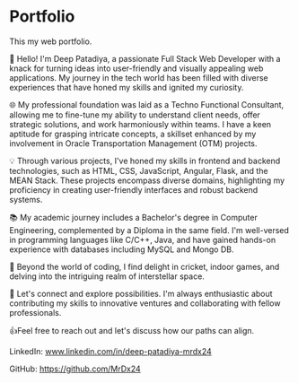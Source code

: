 # Portfolio

This my web portfolio.

👋 Hello! I'm Deep Patadiya, a passionate Full Stack Web Developer with a knack for turning ideas into user-friendly and visually appealing web applications. My journey in the tech world has been filled with diverse experiences that have honed my skills and ignited my curiosity.

🌐 My professional foundation was laid as a Techno Functional Consultant, allowing me to fine-tune my ability to understand client needs, offer strategic solutions, and work harmoniously within teams. I have a keen aptitude for grasping intricate concepts, a skillset enhanced by my involvement in Oracle Transportation Management (OTM) projects. 

💡 Through various projects, I've honed my skills in frontend and backend technologies, such as HTML, CSS, JavaScript, Angular, Flask, and the MEAN Stack. These projects encompass diverse domains, highlighting my proficiency in creating user-friendly interfaces and robust backend systems. 

📚 My academic journey includes a Bachelor's degree in Computer Engineering, complemented by a Diploma in the same field. I'm well-versed in programming languages like C/C++, Java, and have gained hands-on experience with databases including MySQL and Mongo DB. 

🚀 Beyond the world of coding, I find delight in cricket, indoor games, and delving into the intriguing realm of interstellar space.

🤝 Let's connect and explore possibilities. I'm always enthusiastic about contributing my skills to innovative ventures and collaborating with fellow professionals. 

👍Feel free to reach out and let's discuss how our paths can align. 

LinkedIn: www.linkedin.com/in/deep-patadiya-mrdx24 

GitHub: https://github.com/MrDx24
